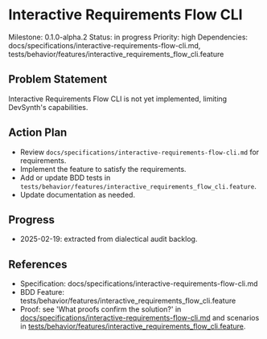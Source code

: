 # Interactive Requirements Flow CLI
Milestone: 0.1.0-alpha.2
Status: in progress
Priority: high
Dependencies: docs/specifications/interactive-requirements-flow-cli.md, tests/behavior/features/interactive_requirements_flow_cli.feature

## Problem Statement
Interactive Requirements Flow CLI is not yet implemented, limiting DevSynth's capabilities.


## Action Plan
- Review `docs/specifications/interactive-requirements-flow-cli.md` for requirements.
- Implement the feature to satisfy the requirements.
- Add or update BDD tests in `tests/behavior/features/interactive_requirements_flow_cli.feature`.
- Update documentation as needed.

## Progress
- 2025-02-19: extracted from dialectical audit backlog.

## References
- Specification: docs/specifications/interactive-requirements-flow-cli.md
- BDD Feature: tests/behavior/features/interactive_requirements_flow_cli.feature
- Proof: see 'What proofs confirm the solution?' in [docs/specifications/interactive-requirements-flow-cli.md](../docs/specifications/interactive-requirements-flow-cli.md) and scenarios in [tests/behavior/features/interactive_requirements_flow_cli.feature](../tests/behavior/features/interactive_requirements_flow_cli.feature).
